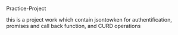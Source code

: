 Practice-Project

this is a project work which contain jsontowken for authentification, promises and call back function, and CURD operations
